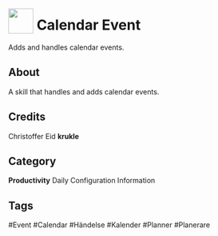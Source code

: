# <img src="https://raw.githack.com/FortAwesome/Font-Awesome/master/svgs/solid/clock.svg" card_color="#40DBB0" width="50" height="50" style="vertical-align:bottom"/> Calendar Event
Adds and handles calendar events.

## About
A skill that handles and adds calendar events.

## Credits
Christoffer Eid **krukle**

## Category
**Productivity**
Daily
Configuration
Information

## Tags
#Event
#Calendar
#Händelse
#Kalender
#Planner
#Planerare
